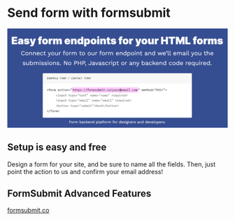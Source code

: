 # Send form with formsubmit

<img src="./image/picture.png">


## Setup is easy and free
Design a form for your site, and be sure to name all the fields. Then, just point the action to us and confirm your email address!

## FormSubmit Advanced Features
[formsubmit.co](https://formsubmit.co/)